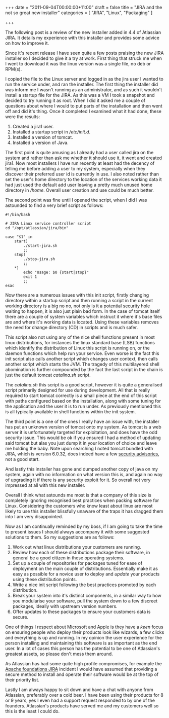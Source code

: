 +++
date = "2011-09-04T00:00:00+11:00"
draft = false
title = "JIRA and the not so great new installer"
categories = [ "JIRA", "Linux", "Packaging" ]

+++

The following post is a review of the new installer added in 4.4 of Atlassian JIRA. It details my experience with this installer and provides some advice on how to improve it.

Since it's recent release I have seen quite a few posts praising the new JIRA installer so I decided to give it a try at work. First thing that struck me when I went to download it was the linux version was a single file, no deb or RPM(s).


I copied the file to the Linux server and logged in as the jira user I wanted to run the service under, and ran the installer. The first thing the installer did was inform me I wasn't running as an administrator, and as such it wouldn't install a startup file for the JIRA. As this was a VM I took a snapshot and decided to try running it as root. When I did it asked me a couple of questions about where I would to put parts of the installation and then went off and did it's thing. Once it completed I examined what it had done, these were the results:

1. Created a jira1 user.
2. Installed a startup script in _/etc/init.d_.
3. Installed a version of tomcat.
4. Installed a version of Java.

The first point is quite amusing as I already had a user called jira on the system and rather than ask me whether it should use it, it went and created jira1. Now most installers I have run recently at least had the decency of telling me before adding a user to my system, especially when they discover their preferred user id is currently in use. I also noted rather than set the user's home directory to the location of the services working data it had just used the default add user leaving a pretty much unused home directory in _/home_. Overall user creation and use could be much better.

The second point was fine until I opened the script, when I did I was astounded to find a very brief script as follows:

```
#!/bin/bash

# JIRA Linux service controller script
cd "/opt/atlassian/jira/bin"

case "$1" in
    start)
        ./start-jira.sh
        ;;
    stop)
        ./stop-jira.sh
        ;;
    *)
        echo "Usage: $0 {start|stop}"
        exit 1
        ;;
esac
```

Now there are a numerous issues with this init script, firstly changing directory within a startup script and then running a script in the current working directory is a big no no, not only is it a potential security hole waiting to happen, it is also just plain bad form. In the case of tomcat itself there are a couple of system variables which instruct it where it's base files are and where it's working data is located. Using these variables removes the need for change directory (CD) in scripts and is much safer.

This script also not using any of the nice shell functions present in most linux distributions, for instances the linux standard base (LSB) functions which identify the distribution of Linux this script is running on, or the daemon functions which help run your service. Even worse is the fact this init script also calls another script which changes user context, then calls another script which starts the JVM. The tragedy of this multilayered shell abomination is further compounded by the fact the last script in the chain is just the default tomcat _catalina.sh_ script.

The _catalina.sh_ this script is a good script, however it is quite a generalised script primarily designed for use during development. All that is really required to start tomcat correctly is a small piece at the end of this script with paths configured based on the installation, along with some tuning for the application and the user it is to run under. As previously mentioned this is all typically available in shell functions within the init system.

The third point is a one of the ones I really have an issue with, the installer has put an unknown version of tomcat onto my system. As tomcat is a web server it is unfortunately targeted for exploitation, and does have the odd security issue. This would be ok if you ensured I had a method of updating said tomcat but alas you just dump it in your location of choice and leave me holding the baby. Note upon searching I noted tomcat bundled with JIRA, which is version 6.0.32, does indeed have a few [security advisories](http://tomcat.apache.org/security-6.html), not a good start.

And lastly this installer has gone and dumped another copy of java on my system, again with no information on what version this is, and again no way of upgrading it if there is any security exploit for it. So overall not very impressed at all with this new installer.

Overall I think what astounds me most is that a company of this size is completely ignoring recognised best practices when packing software for Linux. Considering the customers who know least about linux are most likely to use this installer blissfully unaware of the traps it has dragged them into I am very disappointed.

Now as I am continually reminded by my boss, if I am going to take the time to present issues I should always accompany it with some suggested solutions to them. So my suggestions are as follows:

1. Work out what linux distributions your customers are running.
2. Review how each of these distributions package their software, in general be a good citizen in these operating systems.
3. Set up a couple of repositories for packages tuned for ease of deployment on the main couple of distributions. Essentially make it as easy as possible for a novice user to deploy and *update* your products using these distribution points.
4. Write a nice init script following the best practices promoted by each distribution.
5. Break your system into it's distinct components, in a similar way to how you modularise your software, pull the system down to a few discreet packages, ideally with upstream version numbers.
6. Offer updates to these packages to ensure your customers data is secure.

One of things I respect about Microsoft and Apple is they have a *keen* focus on ensuring people who deploy their products look like wizards, a few clicks and everything is up and running. In my opinion the user experience for the person installing and maintaining this software is as important as the end user. In a lot of cases this person has the potential to be one of Atlassian's greatest assets, so please don't mess them around.

As Atlassian has had some quite high profile compromises, for example the [Apache foundations JIRA](https://blogs.apache.org/infra/entry/apache_org_04_09_2010) incident I would have assumed that providing a secure method to install and operate their software would be at the top of their priority list.

Lastly I am always happy to sit down and have a chat with anyone from Atlassian, preferably over a cold beer. I have been using their products for 8 or 9 years, yes I even had a support request responded to by one of the founders. Atlassian's products have served me and my customers well so this is the least I could do.
